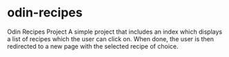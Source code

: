 # odin-recipes
Odin Recipes Project
A simple project that includes an index which displays a list of recipes which the user can click on. When done, the user is then redirected to a new page with the selected recipe of choice.